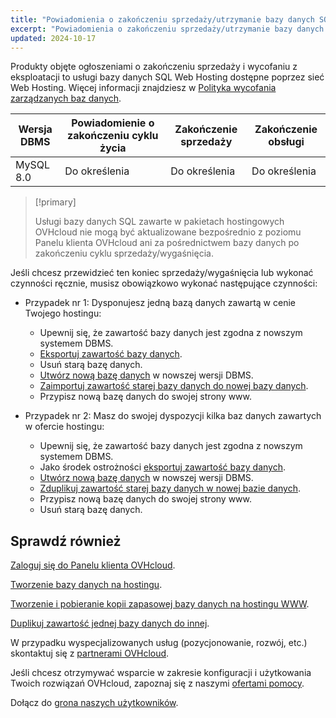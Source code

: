 ```yaml
---
title: "Powiadomienia o zakończeniu sprzedaży/utrzymanie bazy danych SQL"
excerpt: "Powiadomienia o zakończeniu sprzedaży/utrzymanie bazy danych SQL"
updated: 2024-10-17
---
```


Produkty objęte ogłoszeniami o zakończeniu sprzedaży i wycofaniu z eksploatacji to usługi bazy danych SQL Web Hosting dostępne poprzez sieć Web Hosting. Więcej informacji znajdziesz w [Polityka wycofania zarządzanych baz danych](/pages/web_cloud/web_cloud_databases/eol-policy).

|Wersja DBMS|Powiadomienie o zakończeniu cyklu życia|Zakończenie sprzedaży|Zakończenie obsługi|
|---|---|---|---|
|MySQL 8.0|Do określenia|Do określenia|Do określenia|

> [!primary]
>
> Usługi bazy danych SQL zawarte w pakietach hostingowych OVHcloud nie mogą być aktualizowane bezpośrednio z poziomu Panelu klienta OVHcloud ani za pośrednictwem bazy danych po zakończeniu cyklu sprzedaży/wygaśnięcia.
>

Jeśli chcesz przewidzieć ten koniec sprzedaży/wygaśnięcia lub wykonać czynności ręcznie, musisz obowiązkowo wykonać następujące czynności:

- Przypadek nr 1: Dysponujesz jedną bazą danych zawartą w cenie Twojego hostingu:
    - Upewnij się, że zawartość bazy danych jest zgodna z nowszym systemem DBMS.
    - [Eksportuj zawartość bazy danych](/pages/web_cloud/web_hosting/sql_database_export).
    - Usuń starą bazę danych.
    - [Utwórz nową bazę danych](/pages/web_cloud/web_hosting/sql_create_database) w nowszej wersji DBMS.
    - [Zaimportuj zawartość starej bazy danych do nowej bazy danych](/pages/web_cloud/web_hosting/sql_importing_mysql_database).
    - Przypisz nową bazę danych do swojej strony www.

- Przypadek nr 2: Masz do swojej dyspozycji kilka baz danych zawartych w ofercie hostingu:
    - Upewnij się, że zawartość bazy danych jest zgodna z nowszym systemem DBMS.
    - Jako środek ostrożności [eksportuj zawartość bazy danych](/pages/web_cloud/web_hosting/sql_database_export).
    - [Utwórz nową bazę danych](/pages/web_cloud/web_hosting/sql_create_database) w nowszej wersji DBMS.
    - [Zduplikuj zawartość starej bazy danych w nowej bazie danych](/pages/web_cloud/web_hosting/copy_database).
    - Przypisz nową bazę danych do swojej strony www.
    - Usuń starą bazę danych.

## Sprawdź również

[Zaloguj się do Panelu klienta OVHcloud](/pages/account_and_service_management/account_information/ovhcloud-account-login).

[Tworzenie bazy danych na hostingu](/pages/web_cloud/web_hosting/sql_create_database).

[Tworzenie i pobieranie kopii zapasowej bazy danych na hostingu WWW](/pages/web_cloud/web_hosting/sql_database_export).

[Duplikuj zawartość jednej bazy danych do innej](/pages/web_cloud/web_hosting/copy_database).

W przypadku wyspecjalizowanych usług (pozycjonowanie, rozwój, etc.) skontaktuj się z [partnerami OVHcloud](/links/partner).

Jeśli chcesz otrzymywać wsparcie w zakresie konfiguracji i użytkowania Twoich rozwiązań OVHcloud, zapoznaj się z naszymi [ofertami pomocy](/links/support).

Dołącz do [grona naszych użytkowników](/links/community).

